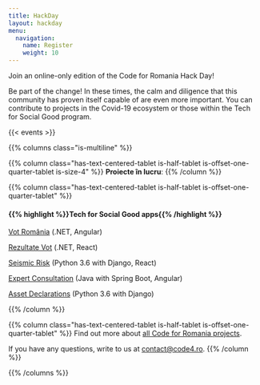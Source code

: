 ```yaml
---
title: HackDay
layout: hackday
menu:
  navigation:
    name: Register
    weight: 10
---
```


Join an online-only edition of the Code for Romania Hack Day!

Be part of the change! In these times, the calm and diligence that this community has proven itself capable of are even more important. You can contribute to projects in the Covid-19 ecosystem or those within the Tech for Social Good program.

{{< events >}}

{{% columns class="is-multiline" %}}

{{% column class="has-text-centered-tablet is-half-tablet is-offset-one-quarter-tablet is-size-4" %}}
**Proiecte în lucru**:
{{% /column %}}


{{% column class="has-text-centered-tablet is-half-tablet is-offset-one-quarter-tablet" %}}
#### {{% highlight %}}Tech for Social Good apps{{% /highlight %}}

[Vot România](https://github.com/orgs/code4romania/projects/25) (.NET, Angular)

[Rezultate Vot](https://github.com/orgs/code4romania/projects/18) (.NET, React)

[Seismic Risk](https://github.com/orgs/code4romania/projects/16) (Python 3.6 with Django, React)

[Expert Consultation](https://github.com/orgs/code4romania/projects/15) (Java with Spring Boot, Angular)

[Asset Declarations](https://github.com/orgs/code4romania/projects/10) (Python 3.6 with Django)

{{% /column %}}

{{% column class="has-text-centered-tablet is-half-tablet is-offset-one-quarter-tablet" %}}
Find out more about [all Code for Romania projects](https://bit.ly/2SREoGf).

If you have any questions, write to us at [contact@code4.ro](mailto:contact@code4.ro).
{{% /column %}}

{{% /columns %}}
